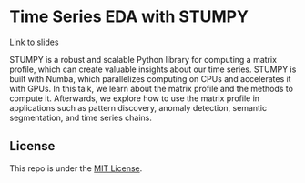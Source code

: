 # Time Series EDA with STUMPY

[Link to slides](https://thomasjpfan.github.io/pydata-nyc-meetup-2024-stumpy/)

STUMPY is a robust and scalable Python library for computing a matrix profile, which can create valuable insights about our time series. STUMPY is built with Numba, which parallelizes computing on CPUs and accelerates it with GPUs. In this talk, we learn about the matrix profile and the methods to compute it. Afterwards, we explore how to use the matrix profile in applications such as pattern discovery, anomaly detection, semantic segmentation, and time series chains.

## License

This repo is under the [MIT License](LICENSE).
